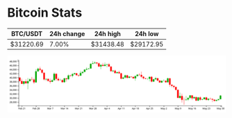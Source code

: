 # Bitcoin Stats

BTC/USDT|24h change|24h high|24h low|
|---|---|---|---|
|$31220.69|7.00%|$31438.48|$29172.95|

<img src="./chart.svg">
